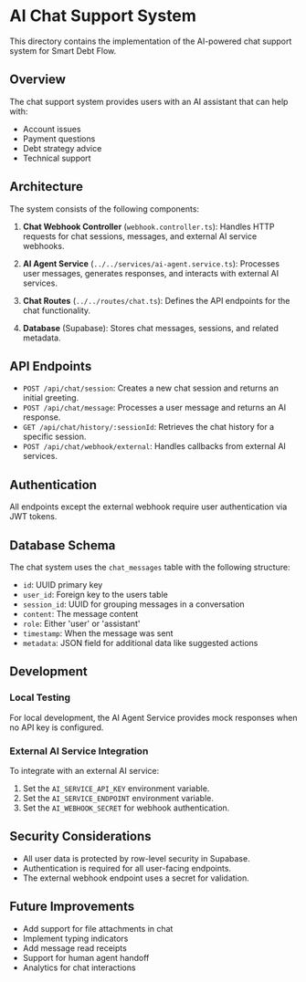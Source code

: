 # AI Chat Support System

This directory contains the implementation of the AI-powered chat support system for Smart Debt Flow.

## Overview

The chat support system provides users with an AI assistant that can help with:
- Account issues
- Payment questions
- Debt strategy advice
- Technical support

## Architecture

The system consists of the following components:

1. **Chat Webhook Controller** (`webhook.controller.ts`): Handles HTTP requests for chat sessions, messages, and external AI service webhooks.

2. **AI Agent Service** (`../../services/ai-agent.service.ts`): Processes user messages, generates responses, and interacts with external AI services.

3. **Chat Routes** (`../../routes/chat.ts`): Defines the API endpoints for the chat functionality.

4. **Database** (Supabase): Stores chat messages, sessions, and related metadata.

## API Endpoints

- `POST /api/chat/session`: Creates a new chat session and returns an initial greeting.
- `POST /api/chat/message`: Processes a user message and returns an AI response.
- `GET /api/chat/history/:sessionId`: Retrieves the chat history for a specific session.
- `POST /api/chat/webhook/external`: Handles callbacks from external AI services.

## Authentication

All endpoints except the external webhook require user authentication via JWT tokens.

## Database Schema

The chat system uses the `chat_messages` table with the following structure:
- `id`: UUID primary key
- `user_id`: Foreign key to the users table
- `session_id`: UUID for grouping messages in a conversation
- `content`: The message content
- `role`: Either 'user' or 'assistant'
- `timestamp`: When the message was sent
- `metadata`: JSON field for additional data like suggested actions

## Development

### Local Testing

For local development, the AI Agent Service provides mock responses when no API key is configured.

### External AI Service Integration

To integrate with an external AI service:
1. Set the `AI_SERVICE_API_KEY` environment variable.
2. Set the `AI_SERVICE_ENDPOINT` environment variable.
3. Set the `AI_WEBHOOK_SECRET` for webhook authentication.

## Security Considerations

- All user data is protected by row-level security in Supabase.
- Authentication is required for all user-facing endpoints.
- The external webhook endpoint uses a secret for validation.

## Future Improvements

- Add support for file attachments in chat
- Implement typing indicators
- Add message read receipts
- Support for human agent handoff
- Analytics for chat interactions 